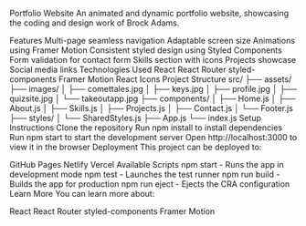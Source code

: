 Portfolio Website
An animated and dynamic portfolio website, showcasing the coding and design work of Brock Adams.

Features
Multi-page seamless navigation
Adaptable screen size
Animations using Framer Motion
Consistent styled design using Styled Components
Form validation for contact form
Skills section with icons
Projects showcase
Social media links
Technologies Used
React
React Router
styled-components
Framer Motion
React Icons
Project Structure
src/
  ├── assets/
  ├── images/
  │   ├── comettales.jpg
  │   ├── keys.jpg
  │   ├── profile.jpg
  │   ├── quizsite.jpg
  │   └── takeoutapp.jpg
  ├── components/
  │   ├── Home.js
  │   ├── About.js
  │   ├── Skills.js
  │   ├── Projects.js
  │   ├── Contact.js
  │   └── Footer.js
  ├── styles/
  │   └── SharedStyles.js
  ├── App.js
  └── index.js
Setup Instructions
Clone the repository
Run npm install to install dependencies
Run npm start to start the development server
Open http://localhost:3000 to view it in the browser
Deployment
This project can be deployed to:

GitHub Pages
Netlify
Vercel
Available Scripts
npm start - Runs the app in development mode
npm test - Launches the test runner
npm run build - Builds the app for production
npm run eject - Ejects the CRA configuration
Learn More
You can learn more about:

React
React Router
styled-components
Framer Motion
